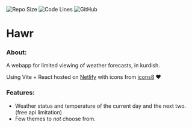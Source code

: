 ![Repo Size](https://img.shields.io/github/repo-size/ahmedkapro/hawr?style=flat-square)
![Code Lines](https://img.shields.io/tokei/lines/github/ahmedkapro/hawr?style=flat-square)
![GitHub](https://img.shields.io/github/license/ahmedkapro/hawr?style=flat-square)

# Hawr

### About:
A webapp for limited viewing of weather forecasts, in kurdish.

Using Vite + React hosted on [Netlify](https://hawr.netlify.app/) with icons from [icons8](https://icons8.com/) ♥️

### Features:
- Weather status and temperature of the current day and the next two. (free api limitation)
- Few themes to *not* choose from.
